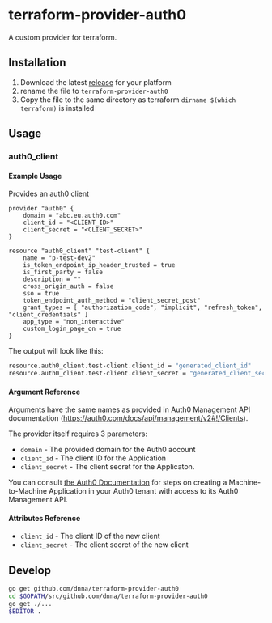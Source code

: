 # terraform-provider-auth0

A custom provider for terraform.

## Installation

1. Download the latest [release](github.com/dnna/terraform-provider-auth0/releases) for your platform
2. rename the file to `terraform-provider-auth0`
3. Copy the file to the same directory as terraform `dirname $(which terraform)` is installed

## Usage

### auth0_client

#### Example Usage

Provides an auth0 client

```hcl
provider "auth0" {
    domain = "abc.eu.auth0.com"
    client_id = "<CLIENT_ID>"
    client_secret = "<CLIENT_SECRET>"
}

resource "auth0_client" "test-client" {
    name = "p-test-dev2"
    is_token_endpoint_ip_header_trusted = true
    is_first_party = false
    description = ""
    cross_origin_auth = false
    sso = true
    token_endpoint_auth_method = "client_secret_post"
    grant_types = [ "authorization_code", "implicit", "refresh_token", "client_credentials" ]
    app_type = "non_interactive"
    custom_login_page_on = true
}
```

The output will look like this:

```sh
resource.auth0_client.test-client.client_id = "generated_client_id"
resource.auth0_client.test-client.client_secret = "generated_client_secret"
```

#### Argument Reference

Arguments have the same names as provided in Auth0 Management API documentation (https://auth0.com/docs/api/management/v2#!/Clients).

The provider itself requires 3 parameters:


- `domain` - The provided domain for the Auth0 account
- `client_id` - The client ID for the Application
- `client_secret` - The client secret for the Applicaton.

You can consult [the Auth0 Documentation](https://auth0.com/docs/api/management/v2/tokens#1-create-and-authorize-an-application) for steps on creating a Machine-to-Machine Application in your Auth0 tenant with access to its Auth0 Management API.

#### Attributes Reference

- `client_id` - The client ID of the new client
- `client_secret` - The client secret of the new client

## Develop

```sh
go get github.com/dnna/terraform-provider-auth0
cd $GOPATH/src/github.com/dnna/terraform-provider-auth0
go get ./...
$EDITOR .
```
